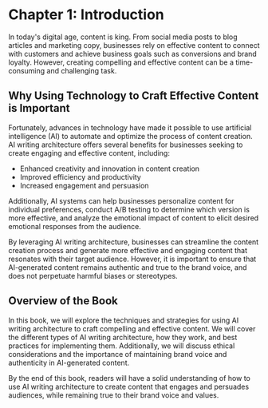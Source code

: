 Chapter 1: Introduction
=======================

In today's digital age, content is king. From social media posts to blog articles and marketing copy, businesses rely on effective content to connect with customers and achieve business goals such as conversions and brand loyalty. However, creating compelling and effective content can be a time-consuming and challenging task.

Why Using Technology to Craft Effective Content is Important
------------------------------------------------------------

Fortunately, advances in technology have made it possible to use artificial intelligence (AI) to automate and optimize the process of content creation. AI writing architecture offers several benefits for businesses seeking to create engaging and effective content, including:

* Enhanced creativity and innovation in content creation
* Improved efficiency and productivity
* Increased engagement and persuasion

Additionally, AI systems can help businesses personalize content for individual preferences, conduct A/B testing to determine which version is more effective, and analyze the emotional impact of content to elicit desired emotional responses from the audience.

By leveraging AI writing architecture, businesses can streamline the content creation process and generate more effective and engaging content that resonates with their target audience. However, it is important to ensure that AI-generated content remains authentic and true to the brand voice, and does not perpetuate harmful biases or stereotypes.

Overview of the Book
--------------------

In this book, we will explore the techniques and strategies for using AI writing architecture to craft compelling and effective content. We will cover the different types of AI writing architecture, how they work, and best practices for implementing them. Additionally, we will discuss ethical considerations and the importance of maintaining brand voice and authenticity in AI-generated content.

By the end of this book, readers will have a solid understanding of how to use AI writing architecture to create content that engages and persuades audiences, while remaining true to their brand voice and values.


